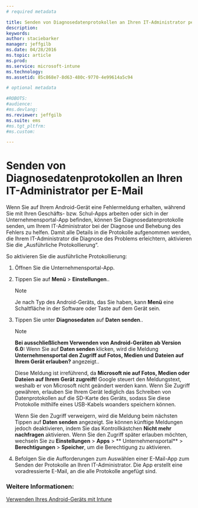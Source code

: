 ```yaml
---
# required metadata

title: Senden von Diagnosedatenprotokollen an Ihren IT-Administrator per E-Mail | Microsoft Intune
description:
keywords:
author: staciebarker
manager: jeffgilb
ms.date: 04/28/2016
ms.topic: article
ms.prod:
ms.service: microsoft-intune
ms.technology:
ms.assetid: 85c868e7-8d63-480c-9770-4e99614a5c94

# optional metadata

#ROBOTS:
#audience:
#ms.devlang:
ms.reviewer: jeffgilb
ms.suite: ems
#ms.tgt_pltfrm:
#ms.custom:

---
```



# Senden von Diagnosedatenprotokollen an Ihren IT-Administrator per E-Mail

Wenn Sie auf Ihrem Android-Gerät eine Fehlermeldung erhalten, während Sie mit Ihren Geschäfts- bzw. Schul-Apps arbeiten oder sich in der Unternehmensportal-App befinden, können Sie Diagnosedatenprotokolle senden, um Ihrem IT-Administrator bei der Diagnose und Behebung des Fehlers zu helfen. Damit alle Details in die Protokolle aufgenommen werden, die Ihrem IT-Administrator die Diagnose des Problems erleichtern, aktivieren Sie die „Ausführliche Protokollierung“.

So aktivieren Sie die ausführliche Protokollierung:

1.  Öffnen Sie die Unternehmensportal-App.

2.  Tippen Sie auf **Menü** &gt;  **Einstellungen**..

    > [!NOTE] 
    > Je nach Typ des Android-Geräts, das Sie haben, kann **Menü** eine Schaltfläche in der Software oder Taste auf dem Gerät sein.

3.  Tippen Sie unter **Diagnosedaten** auf **Daten senden**..

    > [!NOTE]
    > **Bei ausschließlichem Verwenden von Android-Geräten ab Version 6.0:** Wenn Sie auf **Daten senden** klicken, wird die Meldung **Unternehmensportal den Zugriff auf Fotos, Medien und Dateien auf Ihrem Gerät erlauben?** angezeigt.. 

    Diese Meldung ist irreführend, da **Microsoft nie auf Fotos, Medien oder Dateien auf Ihrem Gerät zugreift!** Google steuert den Meldungstext, weshalb er von Microsoft nicht geändert werden kann.  Wenn Sie Zugriff gewähren, erlauben Sie Ihrem Gerät lediglich das Schreiben von Datenprotokollen auf die SD-Karte des Geräts, sodass Sie diese Protokolle mithilfe eines USB-Kabels woanders speichern können.

    Wenn Sie den Zugriff verweigern, wird die Meldung beim nächsten Tippen auf **Daten senden** angezeigt. Sie können künftige Meldungen jedoch deaktivieren, indem Sie das Kontrollkästchen **Nicht mehr nachfragen** aktivieren.  Wenn Sie den Zugriff später erlauben möchten, wechseln Sie zu **Einstellungen** &gt; **Apps** &gt; ** Unternehmensportal** &gt; **Berechtigungen** &gt; **Speicher**, um die Berechtigung zu aktivieren.

4.  Befolgen Sie die Aufforderungen zum Auswählen einer E-Mail-App zum Senden der Protokolle an Ihren IT-Administrator. Die App erstellt eine voradressierte E-Mail, an die alle Protokolle angefügt sind.


### Weitere Informationen:
[Verwenden Ihres Android-Geräts mit Intune](using-your-android-device-with-intune.md)

<!--HONumber=May16_HO1-->


